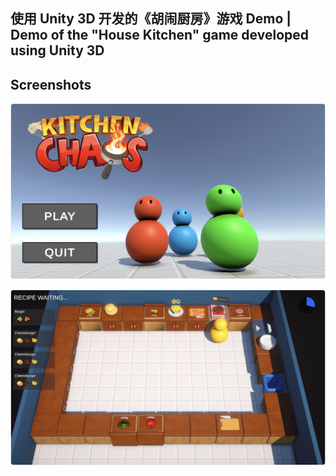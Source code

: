 ## 使用 Unity 3D 开发的《胡闹厨房》游戏 Demo | Demo of the "House Kitchen" game developed using Unity 3D

## Screenshots

![](./main-menu.jpg)

![](./game.jpg)
